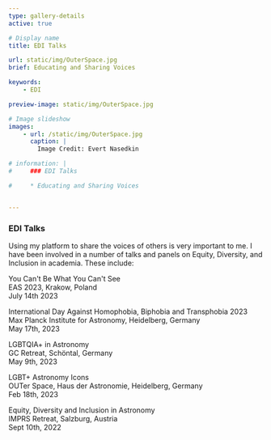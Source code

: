 ```yaml
---
type: gallery-details
active: true

# Display name
title: EDI Talks

url: static/img/OuterSpace.jpg
brief: Educating and Sharing Voices

keywords:
    - EDI

preview-image: static/img/OuterSpace.jpg

# Image slideshow
images:
    - url: /static/img/OuterSpace.jpg
      caption: |
        Image Credit: Evert Nasedkin

# information: |
#     ### EDI Talks

#     * Educating and Sharing Voices


---
```


### EDI Talks
Using my platform to share the voices of others is very important to me. I have been involved in a number of talks and panels on Equity, Diversity, and Inclusion in academia. These include:

You Can't Be What You Can't See\
EAS 2023, Krakow, Poland\
July 14th 2023

International Day Against Homophobia, Biphobia and Transphobia 2023\
Max Planck Institute for Astronomy, Heidelberg, Germany\
May 17th, 2023

LGBTQIA+ in Astronomy\
GC Retreat, Schöntal, Germany\
May 9th, 2023

LGBT+ Astronomy Icons\
OUTer Space, Haus der Astronomie, Heidelberg, Germany\
Feb 18th, 2023

Equity, Diversity and Inclusion in Astronomy\
IMPRS Retreat, Salzburg, Austria\
Sept 10th, 2022
